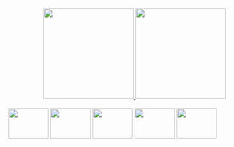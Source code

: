 <div align="center">
  <a href="https://github.com/dhenyllo">
  <img height="180em" src="https://github-readme-stats.vercel.app/api?username=dhenyllo&show_icons=true&theme=dark&include_all_commits=true&count_private=true"/>
  <img height="180em" src="https://github-readme-stats.vercel.app/api/top-langs/?username=dhenyllo&layout=compact&langs_count=7&theme=dark"/>
</div>

<div style="display: inline-block"><br>
  <img align="center" height="60" width="80" src="https://cdn.jsdelivr.net/gh/devicons/devicon/icons/html5/html5-plain-wordmark.svg" />
  <img align="center" height="60" width="80" src="https://cdn.jsdelivr.net/gh/devicons/devicon/icons/css3/css3-plain-wordmark.svg" />
  <img align="center" height="60" width="80" src="https://cdn.jsdelivr.net/gh/devicons/devicon/icons/javascript/javascript-plain.svg" />
  <img align="center" height="60" width="80" src="https://cdn.jsdelivr.net/gh/devicons/devicon/icons/php/php-plain.svg" />
  <img align="center" height="60" width="80" src="https://cdn.jsdelivr.net/gh/devicons/devicon/icons/mysql/mysql-original-wordmark.svg" />
</div>
